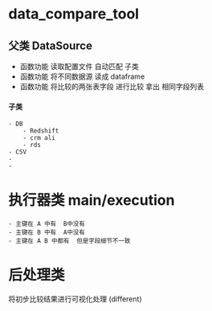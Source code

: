 # data_compare_tool
## 父类 DataSource
- 函数功能 读取配置文件 自动匹配 子类
- 函数功能 将不同数据源 读成 dataframe 
- 函数功能 将比较的两张表字段  进行比较  拿出 相同字段列表
#### 子类
    - DB
        - Redshift
        - crm ali
        - rds
    - CSV
    - 
    - 
 
 
# 执行器类 main/execution
    - 主键在 A 中有  B中没有
    - 主键在 B 中有  A中没有
    - 主键在 A B 中都有  但是字段细节不一致
 
# 后处理类
将初步比较结果进行可视化处理 (different)
